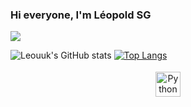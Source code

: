 ### Hi everyone, I'm Léopold SG ###

![](https://visitor-badge.laobi.icu/badge?page_id=Leouuk.Leouuk)

![Leouuk's GitHub stats](https://github-readme-stats.vercel.app/api?username=Leouuk&bg_color=30,e96443,904e95&title_color=fff&text_color=fff)
[![Top Langs](https://github-readme-stats.vercel.app/api/top-langs/?username=Leouuk&bg_color=30,e96443,904e95&title_color=fff&text_color=fff)](https://github.com/Leouuk/github-readme-stats)

<p align="center">
  <a href="https://https://www.linkedin.com/in/l%C3%A9opold-sallan-3601011a9/" target="_blank" rel="noopener noreferrer"> <img src="https://cdn-icons-png.flaticon.com/512/174/174857.png" alt="Python" height="40" style="vertical-align:top; margin:4px"></a>
</p>
